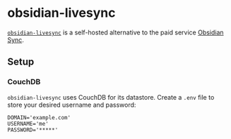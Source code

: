 # obsidian-livesync

[`obsidian-livesync`](https://github.com/vrtmrz/obsidian-livesync) is a self-hosted alternative to the paid service [Obsidian Sync](https://obsidian.md/sync).

## Setup

### CouchDB

`obsidian-livesync` uses CouchDB for its datastore. Create a `.env` file to store your desired username and password:

```env
DOMAIN='example.com'
USERNAME='me'
PASSWORD='*****'
```


